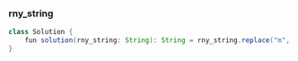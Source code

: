 ### rny_string
```java
class Solution {
    fun solution(rny_string: String): String = rny_string.replace("m", "rn")
}
```